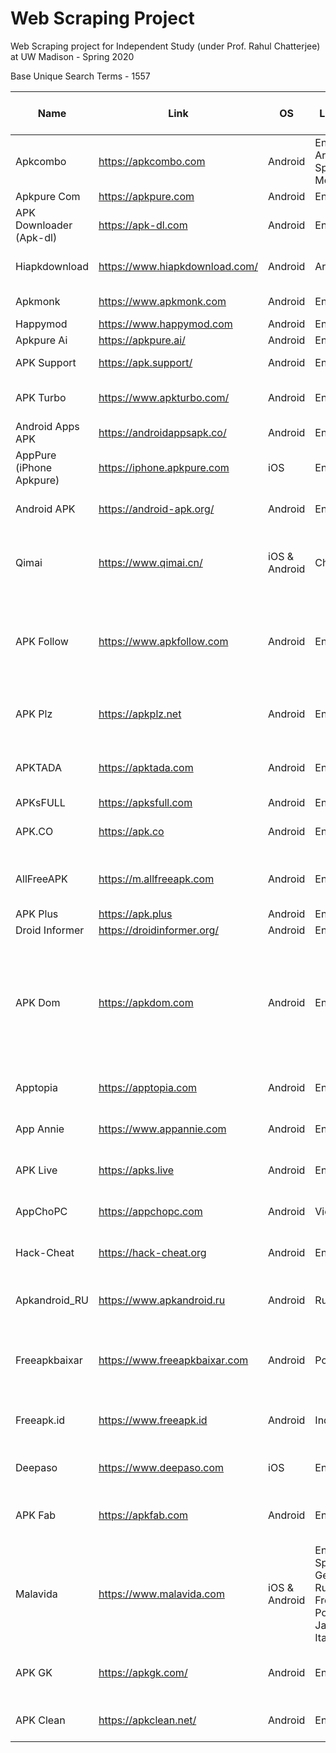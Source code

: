 # Web Scraping Project

Web Scraping project for Independent Study (under Prof. Rahul Chatterjee) at UW Madison - Spring 2020

Base Unique Search Terms - 1557

| Name          | Link | OS  | Language |Number of Queries  | Issue Faced |Completed|Number of Apps Retreived|
| --------------| ---- | --- | ---------|-----------------------|-------------|---------|------------------------|
|Apkcombo| https://apkcombo.com|Android|English, Arabic, Spanish & More|0|Blocking due to cloudflare|No|0
Apkpure Com|https://apkpure.com|Android|English|1557||Yes|~55000|
APK Downloader (Apk-dl)|https://apk-dl.com|Android|English|1557||Yes|~69000|
Hiapkdownload|https://www.hiapkdownload.com/|Android|Arabic|| Only Arabic Search| No |0|
Apkmonk|https://www.apkmonk.com|Android|English||Cloudflare Error|No|0|
Happymod|https://www.happymod.com|Android|English||||
Apkpure Ai|https://apkpure.ai/|Android|English||||
APK Support|https://apk.support/|Android|English| Approx 2500 || Yes | 127616|
APK Turbo|https://www.apkturbo.com/|Android|English|0|Blocking due to cloudflare|No|0
Android Apps APK|https://androidappsapk.co/|Android|English||||
AppPure (iPhone Apkpure)|https://iphone.apkpure.com|iOS|English||||
Android APK|https://android-apk.org/|Android|English|0|1. No Website search|No|0|
Qimai|https://www.qimai.cn/|iOS & Android|Chinese|0|1. Webiste is in different language|No|0|
APK Follow|https://www.apkfollow.com|Android|English|0|1. Captcha required, not able to access through script|No|0|
APK Plz|https://apkplz.net|Android|English|1557|1. No related search term|Yes|24(distinct apps|
APKTADA|https://apktada.com|Android|English|1557|1. No related search term|Yes|40(distinct apps)|
APKsFULL|https://apksfull.com|Android|English||||
APK.CO|https://apk.co|Android|English|0|1. Search Not Working|No|0|
AllFreeAPK|https://m.allfreeapk.com|Android|English|1557|1. No related search term|Yes|22471(distinct apps)|
APK Plus|https://apk.plus|Android|English|||
Droid Informer|https://droidinformer.org/|Android|English||||
APK Dom|https://apkdom.com|Android|English|0.|1. Website HTML change when access by python script instead of browser|No|0
Apptopia|https://apptopia.com|Android|English|0|1. Not a app website|No|0|
App Annie|https://www.appannie.com|Android|English|0|1. Not a app website|No|0|
APK Live|https://apks.live|Android|English|0|1. No Website search|No|0|
AppChoPC|https://appchopc.com|Android|Vietnamese|0|1. No Website search|No|0|
Hack-Cheat|https://hack-cheat.org|Android|English|0|1. No Website search|No|0|
Apkandroid_RU|https://www.apkandroid.ru|Android|Russian|0|1.Website is in different language|No|0|
Freeapkbaixar|https://www.freeapkbaixar.com|Android|Portuguese|0|1. Website is in different language|No|0|
Freeapk.id|https://www.freeapk.id|Android|Indonesian|0|1.Website is in different language|No|0|
Deepaso|https://www.deepaso.com|iOS|English|0|1. Not a app website|No|0|
APK Fab|https://apkfab.com|Android|English|1557|1.No related search term|Yes|10692(distinct apps)|
Malavida|https://www.malavida.com|iOS & Android|English, Spanish, German, Russian, French, Portuguese, Japanese & Italian|1557|1. No Related Search Term|Yes|363(distinct apps)
APK GK|https://apkgk.com/|Android|English|1557|1. No related search term| Yes|5889(distinct apps)|
APK Clean|https://apkclean.net/|Android|English|0|1. No website search|No|0|

   

